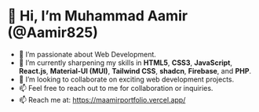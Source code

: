 # 👋 Hi, I’m Muhammad Aamir (@Aamir825)  
- 👀 I’m passionate about Web Development.  
- 🌱 I’m currently sharpening my skills in **HTML5**, **CSS3**, **JavaScript**, **React.js**, **Material-UI (MUI)**, **Tailwind CSS**, **shadcn**, **Firebase**, and **PHP**.  
- 💞️ I’m looking to collaborate on exciting web development projects.  
- 📫 Feel free to reach out to me for collaboration or inquiries. 
- 📫 Reach me at: https://maamirportfolio.vercel.app/  

<!---
Aamir825/Aamir825 is a ✨ special ✨ repository because its `README.md` (this file) appears on your GitHub profile.
You can click the Preview link to take a look at your changes.
--->
